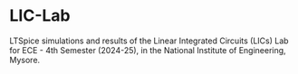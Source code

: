# LIC-Lab
LTSpice simulations and results of the Linear Integrated Circuits (LICs) Lab for ECE - 4th Semester (2024-25), in the National Institute of Engineering, Mysore.  
